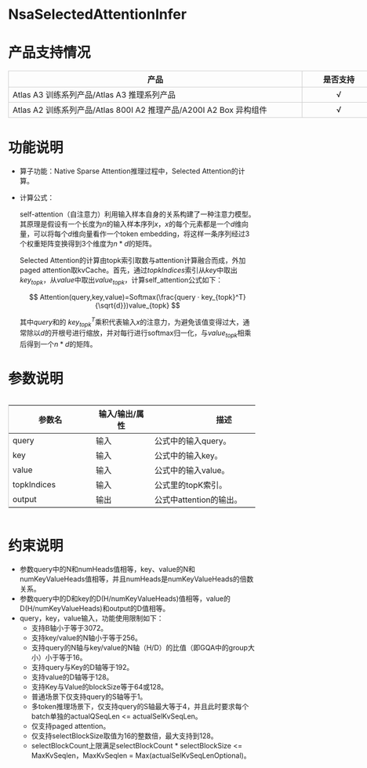 # NsaSelectedAttentionInfer

# 产品支持情况

<table style="table-layout: fixed; width: 750px; border-collapse: collapse;">
  <colgroup>
    <col style="width: 600px;">
    <col style="width: 150px;">
  </colgroup>
  <thead>
    <tr>
      <!-- 表头单元格完全居中 -->
      <th style="border: 1px solid #ccc; text-align: center; font-weight: bold;">产品</th>
      <th style="border: 1px solid #ccc; text-align: center; font-weight: bold;">是否支持</th>
    </tr>
  </thead>
  <tbody>
    <tr>
      <td style="border: 1px solid #ccc;">Atlas A3 训练系列产品/Atlas A3 推理系列产品</td>
      <td style="border: 1px solid #ccc; text-align: center;">√</td>
    </tr>
    <tr>
      <td style="border: 1px solid #ccc;">Atlas A2 训练系列产品/Atlas 800I A2 推理产品/A200I A2 Box 异构组件</td>
      <td style="border: 1px solid #ccc; text-align: center;">√</td>
    </tr>
  </tbody>
</table>

# 功能说明

- 算子功能：Native Sparse Attention推理过程中，Selected Attention的计算。
- 计算公式：
  
  self-attention（自注意力）利用输入样本自身的关系构建了一种注意力模型。其原理是假设有一个长度为$n$的输入样本序列$x$，$x$的每个元素都是一个$d$维向量，可以将每个$d$维向量看作一个token embedding，将这样一条序列经过3个权重矩阵变换得到3个维度为$n*d$的矩阵。
  
  Selected Attention的计算由topk索引取数与attention计算融合而成，外加paged attention取kvCache。首先，通过$topkIndices$索引从$key$中取出$key_{topk}$，从$value$中取出$value_{topk}$，计算self_attention公式如下：
  
  $$
  Attention(query,key,value)=Softmax(\frac{query · key_{topk}^T}{\sqrt{d}})value_{topk}
  $$
  
  其中$query$和的 $key_{topk}^T$乘积代表输入$x$的注意力，为避免该值变得过大，通常除以$d$的开根号进行缩放，并对每行进行softmax归一化，与$value_{topk}$相乘后得到一个$n*d$的矩阵。

# 参数说明

<div style="overflow-x: auto;">
  <table style="table-layout: fixed; width: 902px; border-collapse: collapse; border: 1px solid #ccc;">
    <colgroup>
      <col style="width: 170px">  <!-- 参数名 -->
      <col style="width: 120px">  <!-- 输入/输出 -->
      <col style="width: 300px">  <!-- 描述 -->
      <col style="width: 212px">  <!-- 数据类型 -->
      <col style="width: 100px">  <!-- 数据格式 -->
    </colgroup>
    <thead>
      <tr>
        <th style="font-weight: bold;">参数名</th>
        <th style="font-weight: bold;">输入/输出/属性</th>
        <th style="font-weight: bold;">描述</th>
        <th style="font-weight: bold;">数据类型</th>
        <th style="font-weight: bold;">数据格式</th>
      </tr>
    </thead>
    <tbody>
      <tr>
        <td style="white-space: nowrap;">query</td>
        <td>输入</td>
        <td>公式中的输入query。</td>
        <td>FLOAT16、BFLOAT16</td>
        <td>ND</td>
      </tr>
      <tr>
        <td style="white-space: nowrap;">key</td>
        <td>输入</td>
        <td>公式中的输入key。</td>
        <td>FLOAT16、BFLOAT16</td>
        <td>ND</td>
      </tr>
      <tr>
        <td style="white-space: nowrap;">value</td>
        <td>输入</td>
        <td>公式中的输入value。</td>
        <td>FLOAT16、BFLOAT16</td>
        <td>ND</td>
      </tr>
      <tr>
        <td style="white-space: nowrap;">topkIndices</td>
        <td>输入</td>
        <td>公式里的topK索引。</td>
        <td>INT32</td>
        <td>ND</td>
      </tr>
      <tr>
        <td style="white-space: nowrap;">output</td>
        <td>输出</td>
        <td>公式中attention的输出。</td>
        <td>FLOAT16、BFLOAT16</td>
        <td>ND</td>
      </tr>
    </tbody>
  </table>
</div>

# 约束说明

- 参数query中的N和numHeads值相等，key、value的N和numKeyValueHeads值相等，并且numHeads是numKeyValueHeads的倍数关系。
- 参数query中的D和key的D(H/numKeyValueHeads)值相等，value的D(H/numKeyValueHeads)和output的D值相等。
- query，key，value输入，功能使用限制如下：
  - 支持B轴小于等于3072。
  - 支持key/value的N轴小于等于256。
  - 支持query的N轴与key/value的N轴（H/D）的比值（即GQA中的group大小）小于等于16。
  - 支持query与Key的D轴等于192。
  - 支持value的D轴等于128。
  - 支持Key与Value的blockSize等于64或128。
  - 普通场景下仅支持query的S轴等于1。
  - 多token推理场景下，仅支持query的S轴最大等于4，并且此时要求每个batch单独的actualQSeqLen <= actualSelKvSeqLen。
  - 仅支持paged attention。
  - 仅支持selectBlockSize取值为16的整数倍，最大支持到128。
  - selectBlockCount上限满足selectBlockCount * selectBlockSize <= MaxKvSeqlen，MaxKvSeqlen = Max(actualSelKvSeqLenOptional)。
